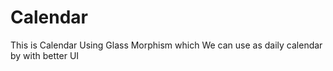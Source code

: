 # Calendar
This is Calendar Using Glass Morphism which We can use as daily calendar by with better UI
